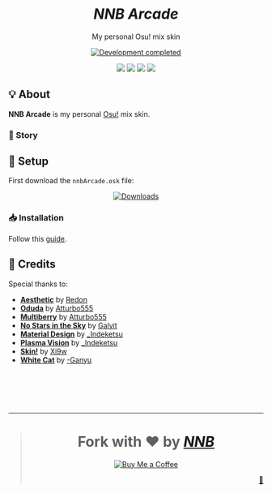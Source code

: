 <h1 align="center"><i>NNB Arcade</i></h1>
<p align="center">My personal Osu! mix skin</p>
<p align="center"><a href="https://gist.github.com/NNBnh/9ef453aba3efce26046e0d3119dab5a7#development-completed"><img src="https://img.shields.io/badge/development-completed-%235639AC.svg?labelColor=2E293D&style=for-the-badge&logoColor=FFFFFF" alt="Development completed"></a></p>
<p align="center"><a href="https://github.com/NNBnh/osu-arcade/watchers"><img src="https://img.shields.io/github/watchers/NNBnh/osu-arcade?labelColor=2E293D&color=5639AC&style=flat-square"></a> <a href="https://github.com/NNBnh/osu-arcade/stargazers"><img src="https://img.shields.io/github/stars/NNBnh/osu-arcade?labelColor=2E293D&color=5639AC&style=flat-square"></a> <a href="https://github.com/NNBnh/osu-arcade/network/members"><img src="https://img.shields.io/github/forks/NNBnh/osu-arcade?labelColor=2E293D&color=5639AC&style=flat-square"></a> <a href="https://github.com/NNBnh/osu-arcade/issues"><img src="https://img.shields.io/github/issues/NNBnh/osu-arcade?labelColor=2E293D&color=5639AC&style=flat-square"></a></p>

## 💡 About
**NNB Arcade** is my personal [Osu!](https://osu.ppy.sh) mix skin.

### 📔 Story

## 🚀 Setup
First download the `nnbArcade.osk` file:

<p align="center"><a href="https://github.com/NNBnh/osu-arcade/releases"><img src="https://img.shields.io/github/downloads/NNBnh/osu-arcade/total?color=5639AC&labelColor=2E293D&style=for-the-badge&logoColor=FFFFFF" alt="Downloads"></a></p>

### 📥 Installation
Follow this [guide](https://osu.ppy.sh/wiki/en/Installation#adding-skins).

## 💌 Credits
Special thanks to:
- [**Aesthetic**](https://osu.ppy.sh/community/forums/topics/189843) by [Redon](https://osu.ppy.sh/users/3572355)
- [**Oduda**](https://skins.osuck.net/index.php?newsid=135) by [Atturbo555](https://osu.ppy.sh/users/5730417)
- [**Multiberry**](https://skins.osuck.net/index.php?newsid=131) by [Atturbo555](https://osu.ppy.sh/users/5730417)
- [**No Stars in the Sky**](https://osu.ppy.sh/community/forums/topics/736809) by [Galvit](https://osu.ppy.sh/users/7629682)
- [**Material Design**](https://osu.ppy.sh/community/forums/topics/481229) by [\_Indeketsu](https://osu.ppy.sh/users/6286572)
- [**Plasma Vision**](https://osu.ppy.sh/community/forums/topics/539132) by [\_Indeketsu](https://osu.ppy.sh/users/6286572)
- [**Skin!**](https://skins.osuck.net/index.php?newsid=2088) by [Xi9w](https://osu.ppy.sh/users/5844251)
- [**White Cat**](https://osu.ppy.sh/community/forums/topics/986201) by [-Ganyu](https://osu.ppy.sh/users/9893708)

<br><br><br><br>

---

> <h1 align="center">Fork with ❤️ by <a href="https://github.com/NNBnh"><i>NNB</i></a></h1>
>
> <p align="center"><a href="https://www.buymeacoffee.com/nnbnh"><img src="https://img.shields.io/badge/buy_me_a_coffee%20-%23F7CA88.svg?logo=buy-me-a-coffee&logoColor=333333&style=for-the-badge" alt="Buy Me a Coffee"></a></p>
> <p align="right"><a href="https://osu.ppy.sh/beatmapsets/1045318#osu/2535415" title="Easter egg">🥚</a></p>
